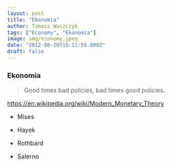 ```yaml
---
layout: post
title: "Ekonomia"
author: Tomasz Waszczyk
tags: ["Economy", "Ekonomia"]
image: img/economy.jpeg
date: "2012-08-20T15:11:55.000Z"
draft: false
---
```


### Ekonomia

> Good times bad policies, bad times good policies.

<https://en.wikipedia.org/wiki/Modern_Monetary_Theory>

* Mises

* Hayek

* Rothbard

* Salerno
